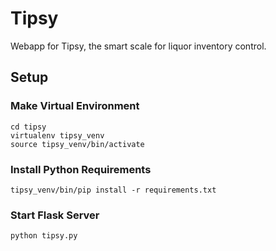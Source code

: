 # Tipsy
Webapp for Tipsy, the smart scale for liquor inventory control.

## Setup

### Make Virtual Environment
```
cd tipsy
virtualenv tipsy_venv
source tipsy_venv/bin/activate
```

### Install Python Requirements
```
tipsy_venv/bin/pip install -r requirements.txt
```

### Start Flask Server
```
python tipsy.py
```
